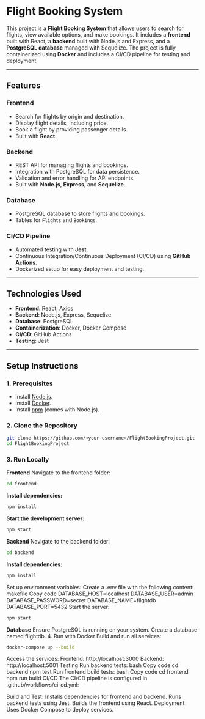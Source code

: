 # Flight Booking System

This project is a **Flight Booking System** that allows users to search for flights, view available options, and make bookings. It includes a **frontend** built with React, a **backend** built with Node.js and Express, and a **PostgreSQL database** managed with Sequelize. The project is fully containerized using **Docker** and includes a CI/CD pipeline for testing and deployment.

---

## **Features**
### **Frontend**
- Search for flights by origin and destination.
- Display flight details, including price.
- Book a flight by providing passenger details.
- Built with **React**.

### **Backend**
- REST API for managing flights and bookings.
- Integration with PostgreSQL for data persistence.
- Validation and error handling for API endpoints.
- Built with **Node.js**, **Express**, and **Sequelize**.

### **Database**
- PostgreSQL database to store flights and bookings.
- Tables for `Flights` and `Bookings`.

### **CI/CD Pipeline**
- Automated testing with **Jest**.
- Continuous Integration/Continuous Deployment (CI/CD) using **GitHub Actions**.
- Dockerized setup for easy deployment and testing.

---

## **Technologies Used**
- **Frontend**: React, Axios
- **Backend**: Node.js, Express, Sequelize
- **Database**: PostgreSQL
- **Containerization**: Docker, Docker Compose
- **CI/CD**: GitHub Actions
- **Testing**: Jest

---

## **Setup Instructions**

### **1. Prerequisites**
- Install [Node.js](https://nodejs.org/).
- Install [Docker](https://www.docker.com/).
- Install [npm](https://www.npmjs.com/) (comes with Node.js).

### **2. Clone the Repository**
```bash
git clone https://github.com/<your-username>/FlightBookingProject.git
cd FlightBookingProject
```
### **3. Run Locally**
**Frontend**
Navigate to the frontend folder:
```bash
cd frontend
```
**Install dependencies:**
```bash
npm install
```
**Start the development server:**
```bash
npm start
```
**Backend**
Navigate to the backend folder:
```bash
cd backend
```
**Install dependencies:**
```bash
npm install
```
Set up environment variables: Create a .env file with the following content:
makefile
Copy code
DATABASE_HOST=localhost
DATABASE_USER=admin
DATABASE_PASSWORD=secret
DATABASE_NAME=flightdb
DATABASE_PORT=5432
Start the server:
```bash
npm start
```
**Database**
Ensure PostgreSQL is running on your system.
Create a database named flightdb.
4. Run with Docker
Build and run all services:
```bash
docker-compose up --build
```
Access the services:
Frontend: http://localhost:3000
Backend: http://localhost:5001
Testing
Run backend tests:
bash
Copy code
cd backend
npm test
Run frontend build tests:
bash
Copy code
cd frontend
npm run build
CI/CD
The CI/CD pipeline is configured in .github/workflows/ci-cd.yml:

Build and Test:
Installs dependencies for frontend and backend.
Runs backend tests using Jest.
Builds the frontend using React.
Deployment:
Uses Docker Compose to deploy services.
